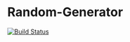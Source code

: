 # Random-Generator
[![Build Status](https://travis-ci.com/cog3/Random-Generator.svg?branch=master)](https://travis-ci.com/cog3/Random-Generator)
